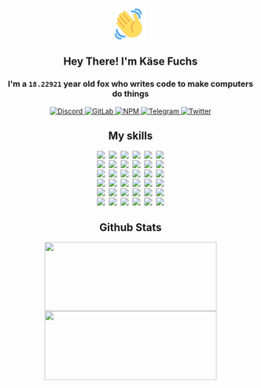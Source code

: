 <div><p align=center><img src=./resources/images/wave.gif width=64px height=64px></p><h2 align=center>Hey There! I'm Käse Fuchs</h2><h3 align=center>I'm a <code>18.22921</code> year old fox who writes code to make computers do things</h3><p align=center><a href=https://discord.com/users/507526681125322772><img alt=Discord src="https://img.shields.io/badge/Discord-5865F2?logo=discord&logoColor=white&style=flat-square#6e0290fd2a70e62f6830cde7533ce24d"> </a><a href=https://gitlab.com/kasefuchs><img alt=GitLab src="https://img.shields.io/badge/GitLab-330F63?logo=gitlab&logoColor=white&style=flat-square#6e0290fd2a70e62f6830cde7533ce24d"> </a><a href=https://npmjs.com/~kasefuchs><img alt=NPM src="https://img.shields.io/badge/NPM-CB3837?logo=npm&logoColor=white&style=flat-square#6e0290fd2a70e62f6830cde7533ce24d"> </a><a href=https://t.me/kasefuchs><img alt=Telegram src="https://img.shields.io/badge/Telegram-2CA5E0?logo=telegram&logoColor=white&style=flat-square#6e0290fd2a70e62f6830cde7533ce24d"> </a><a href=https://twitter.com/kasefuchs><img alt=Twitter src="https://img.shields.io/badge/Twitter-1DA1F2?logo=twitter&logoColor=white&style=flat-square#6e0290fd2a70e62f6830cde7533ce24d"></a></p><h2 align=center>My skills</h2><p align=center><a href=https://aws.amazon.com/ ><picture><source srcset="https://skillicons.dev/icons?i=aws&theme=dark#6e0290fd2a70e62f6830cde7533ce24d" media="(prefers-color-scheme: dark)"><source srcset="https://skillicons.dev/icons?i=aws&theme=light#6e0290fd2a70e62f6830cde7533ce24d" media="(prefers-color-scheme: light), (prefers-color-scheme: no-preference)"><img src="https://skillicons.dev/icons?i=aws&theme=light#6e0290fd2a70e62f6830cde7533ce24d"></picture></a>&nbsp;&nbsp;<a href=https://en.wikipedia.org/wiki/Bash_(Unix_shell)><picture><source srcset="https://skillicons.dev/icons?i=bash&theme=dark#6e0290fd2a70e62f6830cde7533ce24d" media="(prefers-color-scheme: dark)"><source srcset="https://skillicons.dev/icons?i=bash&theme=light#6e0290fd2a70e62f6830cde7533ce24d" media="(prefers-color-scheme: light), (prefers-color-scheme: no-preference)"><img src="https://skillicons.dev/icons?i=bash&theme=light#6e0290fd2a70e62f6830cde7533ce24d"></picture></a>&nbsp;&nbsp;<a href=https://discord.com/developers/docs><picture><source srcset="https://skillicons.dev/icons?i=bots&theme=dark#6e0290fd2a70e62f6830cde7533ce24d" media="(prefers-color-scheme: dark)"><source srcset="https://skillicons.dev/icons?i=bots&theme=light#6e0290fd2a70e62f6830cde7533ce24d" media="(prefers-color-scheme: light), (prefers-color-scheme: no-preference)"><img src="https://skillicons.dev/icons?i=bots&theme=light#6e0290fd2a70e62f6830cde7533ce24d"></picture></a>&nbsp;&nbsp;<a href=https://www.cloudflare.com/ ><picture><source srcset="https://skillicons.dev/icons?i=cloudflare&theme=dark#6e0290fd2a70e62f6830cde7533ce24d" media="(prefers-color-scheme: dark)"><source srcset="https://skillicons.dev/icons?i=cloudflare&theme=light#6e0290fd2a70e62f6830cde7533ce24d" media="(prefers-color-scheme: light), (prefers-color-scheme: no-preference)"><img src="https://skillicons.dev/icons?i=cloudflare&theme=light#6e0290fd2a70e62f6830cde7533ce24d"></picture></a>&nbsp;&nbsp;<a href=https://en.wikipedia.org/wiki/CSS><picture><source srcset="https://skillicons.dev/icons?i=css&theme=dark#6e0290fd2a70e62f6830cde7533ce24d" media="(prefers-color-scheme: dark)"><source srcset="https://skillicons.dev/icons?i=css&theme=light#6e0290fd2a70e62f6830cde7533ce24d" media="(prefers-color-scheme: light), (prefers-color-scheme: no-preference)"><img src="https://skillicons.dev/icons?i=css&theme=light#6e0290fd2a70e62f6830cde7533ce24d"></picture></a>&nbsp;&nbsp;<a href=https://www.docker.com/ ><picture><source srcset="https://skillicons.dev/icons?i=docker&theme=dark#6e0290fd2a70e62f6830cde7533ce24d" media="(prefers-color-scheme: dark)"><source srcset="https://skillicons.dev/icons?i=docker&theme=light#6e0290fd2a70e62f6830cde7533ce24d" media="(prefers-color-scheme: light), (prefers-color-scheme: no-preference)"><img src="https://skillicons.dev/icons?i=docker&theme=light#6e0290fd2a70e62f6830cde7533ce24d"></picture></a><br><a href=https://www.electronjs.org/ ><picture><source srcset="https://skillicons.dev/icons?i=electron&theme=dark#6e0290fd2a70e62f6830cde7533ce24d" media="(prefers-color-scheme: dark)"><source srcset="https://skillicons.dev/icons?i=electron&theme=light#6e0290fd2a70e62f6830cde7533ce24d" media="(prefers-color-scheme: light), (prefers-color-scheme: no-preference)"><img src="https://skillicons.dev/icons?i=electron&theme=light#6e0290fd2a70e62f6830cde7533ce24d"></picture></a>&nbsp;&nbsp;<a href=https://expressjs.com/ ><picture><source srcset="https://skillicons.dev/icons?i=express&theme=dark#6e0290fd2a70e62f6830cde7533ce24d" media="(prefers-color-scheme: dark)"><source srcset="https://skillicons.dev/icons?i=express&theme=light#6e0290fd2a70e62f6830cde7533ce24d" media="(prefers-color-scheme: light), (prefers-color-scheme: no-preference)"><img src="https://skillicons.dev/icons?i=express&theme=light#6e0290fd2a70e62f6830cde7533ce24d"></picture></a>&nbsp;&nbsp;<a href=https://www.figma.com/ ><picture><source srcset="https://skillicons.dev/icons?i=figma&theme=dark#6e0290fd2a70e62f6830cde7533ce24d" media="(prefers-color-scheme: dark)"><source srcset="https://skillicons.dev/icons?i=figma&theme=light#6e0290fd2a70e62f6830cde7533ce24d" media="(prefers-color-scheme: light), (prefers-color-scheme: no-preference)"><img src="https://skillicons.dev/icons?i=figma&theme=light#6e0290fd2a70e62f6830cde7533ce24d"></picture></a>&nbsp;&nbsp;<a href=https://firebase.google.com/ ><picture><source srcset="https://skillicons.dev/icons?i=firebase&theme=dark#6e0290fd2a70e62f6830cde7533ce24d" media="(prefers-color-scheme: dark)"><source srcset="https://skillicons.dev/icons?i=firebase&theme=light#6e0290fd2a70e62f6830cde7533ce24d" media="(prefers-color-scheme: light), (prefers-color-scheme: no-preference)"><img src="https://skillicons.dev/icons?i=firebase&theme=light#6e0290fd2a70e62f6830cde7533ce24d"></picture></a>&nbsp;&nbsp;<a href=https://flask.palletsprojects.com/ ><picture><source srcset="https://skillicons.dev/icons?i=flask&theme=dark#6e0290fd2a70e62f6830cde7533ce24d" media="(prefers-color-scheme: dark)"><source srcset="https://skillicons.dev/icons?i=flask&theme=light#6e0290fd2a70e62f6830cde7533ce24d" media="(prefers-color-scheme: light), (prefers-color-scheme: no-preference)"><img src="https://skillicons.dev/icons?i=flask&theme=light#6e0290fd2a70e62f6830cde7533ce24d"></picture></a>&nbsp;&nbsp;<a href=https://cloud.google.com/ ><picture><source srcset="https://skillicons.dev/icons?i=gcp&theme=dark#6e0290fd2a70e62f6830cde7533ce24d" media="(prefers-color-scheme: dark)"><source srcset="https://skillicons.dev/icons?i=gcp&theme=light#6e0290fd2a70e62f6830cde7533ce24d" media="(prefers-color-scheme: light), (prefers-color-scheme: no-preference)"><img src="https://skillicons.dev/icons?i=gcp&theme=light#6e0290fd2a70e62f6830cde7533ce24d"></picture></a><br><a href=https://git-scm.com/ ><picture><source srcset="https://skillicons.dev/icons?i=git&theme=dark#6e0290fd2a70e62f6830cde7533ce24d" media="(prefers-color-scheme: dark)"><source srcset="https://skillicons.dev/icons?i=git&theme=light#6e0290fd2a70e62f6830cde7533ce24d" media="(prefers-color-scheme: light), (prefers-color-scheme: no-preference)"><img src="https://skillicons.dev/icons?i=git&theme=light#6e0290fd2a70e62f6830cde7533ce24d"></picture></a>&nbsp;&nbsp;<a href=https://github.com/ ><picture><source srcset="https://skillicons.dev/icons?i=github&theme=dark#6e0290fd2a70e62f6830cde7533ce24d" media="(prefers-color-scheme: dark)"><source srcset="https://skillicons.dev/icons?i=github&theme=light#6e0290fd2a70e62f6830cde7533ce24d" media="(prefers-color-scheme: light), (prefers-color-scheme: no-preference)"><img src="https://skillicons.dev/icons?i=github&theme=light#6e0290fd2a70e62f6830cde7533ce24d"></picture></a>&nbsp;&nbsp;<a href=https://gitlab.com/ ><picture><source srcset="https://skillicons.dev/icons?i=gitlab&theme=dark#6e0290fd2a70e62f6830cde7533ce24d" media="(prefers-color-scheme: dark)"><source srcset="https://skillicons.dev/icons?i=gitlab&theme=light#6e0290fd2a70e62f6830cde7533ce24d" media="(prefers-color-scheme: light), (prefers-color-scheme: no-preference)"><img src="https://skillicons.dev/icons?i=gitlab&theme=light#6e0290fd2a70e62f6830cde7533ce24d"></picture></a>&nbsp;&nbsp;<a href=https://www.heroku.com/ ><picture><source srcset="https://skillicons.dev/icons?i=heroku&theme=dark#6e0290fd2a70e62f6830cde7533ce24d" media="(prefers-color-scheme: dark)"><source srcset="https://skillicons.dev/icons?i=heroku&theme=light#6e0290fd2a70e62f6830cde7533ce24d" media="(prefers-color-scheme: light), (prefers-color-scheme: no-preference)"><img src="https://skillicons.dev/icons?i=heroku&theme=light#6e0290fd2a70e62f6830cde7533ce24d"></picture></a>&nbsp;&nbsp;<a href=https://en.wikipedia.org/wiki/HTML><picture><source srcset="https://skillicons.dev/icons?i=html&theme=dark#6e0290fd2a70e62f6830cde7533ce24d" media="(prefers-color-scheme: dark)"><source srcset="https://skillicons.dev/icons?i=html&theme=light#6e0290fd2a70e62f6830cde7533ce24d" media="(prefers-color-scheme: light), (prefers-color-scheme: no-preference)"><img src="https://skillicons.dev/icons?i=html&theme=light#6e0290fd2a70e62f6830cde7533ce24d"></picture></a>&nbsp;&nbsp;<a href=https://en.wikipedia.org/wiki/JavaScript><picture><source srcset="https://skillicons.dev/icons?i=js&theme=dark#6e0290fd2a70e62f6830cde7533ce24d" media="(prefers-color-scheme: dark)"><source srcset="https://skillicons.dev/icons?i=js&theme=light#6e0290fd2a70e62f6830cde7533ce24d" media="(prefers-color-scheme: light), (prefers-color-scheme: no-preference)"><img src="https://skillicons.dev/icons?i=js&theme=light#6e0290fd2a70e62f6830cde7533ce24d"></picture></a><br><a href=https://en.wikipedia.org/wiki/Linux><picture><source srcset="https://skillicons.dev/icons?i=linux&theme=dark#6e0290fd2a70e62f6830cde7533ce24d" media="(prefers-color-scheme: dark)"><source srcset="https://skillicons.dev/icons?i=linux&theme=light#6e0290fd2a70e62f6830cde7533ce24d" media="(prefers-color-scheme: light), (prefers-color-scheme: no-preference)"><img src="https://skillicons.dev/icons?i=linux&theme=light#6e0290fd2a70e62f6830cde7533ce24d"></picture></a>&nbsp;&nbsp;<a href=https://mui.com/ ><picture><source srcset="https://skillicons.dev/icons?i=materialui&theme=dark#6e0290fd2a70e62f6830cde7533ce24d" media="(prefers-color-scheme: dark)"><source srcset="https://skillicons.dev/icons?i=materialui&theme=light#6e0290fd2a70e62f6830cde7533ce24d" media="(prefers-color-scheme: light), (prefers-color-scheme: no-preference)"><img src="https://skillicons.dev/icons?i=materialui&theme=light#6e0290fd2a70e62f6830cde7533ce24d"></picture></a>&nbsp;&nbsp;<a href=https://en.wikipedia.org/wiki/Markdown><picture><source srcset="https://skillicons.dev/icons?i=md&theme=dark#6e0290fd2a70e62f6830cde7533ce24d" media="(prefers-color-scheme: dark)"><source srcset="https://skillicons.dev/icons?i=md&theme=light#6e0290fd2a70e62f6830cde7533ce24d" media="(prefers-color-scheme: light), (prefers-color-scheme: no-preference)"><img src="https://skillicons.dev/icons?i=md&theme=light#6e0290fd2a70e62f6830cde7533ce24d"></picture></a>&nbsp;&nbsp;<a href=https://www.mongodb.com/ ><picture><source srcset="https://skillicons.dev/icons?i=mongodb&theme=dark#6e0290fd2a70e62f6830cde7533ce24d" media="(prefers-color-scheme: dark)"><source srcset="https://skillicons.dev/icons?i=mongodb&theme=light#6e0290fd2a70e62f6830cde7533ce24d" media="(prefers-color-scheme: light), (prefers-color-scheme: no-preference)"><img src="https://skillicons.dev/icons?i=mongodb&theme=light#6e0290fd2a70e62f6830cde7533ce24d"></picture></a>&nbsp;&nbsp;<a href=https://www.mysql.com/ ><picture><source srcset="https://skillicons.dev/icons?i=mysql&theme=dark#6e0290fd2a70e62f6830cde7533ce24d" media="(prefers-color-scheme: dark)"><source srcset="https://skillicons.dev/icons?i=mysql&theme=light#6e0290fd2a70e62f6830cde7533ce24d" media="(prefers-color-scheme: light), (prefers-color-scheme: no-preference)"><img src="https://skillicons.dev/icons?i=mysql&theme=light#6e0290fd2a70e62f6830cde7533ce24d"></picture></a>&nbsp;&nbsp;<a href=https://nextjs.org/ ><picture><source srcset="https://skillicons.dev/icons?i=nextjs&theme=dark#6e0290fd2a70e62f6830cde7533ce24d" media="(prefers-color-scheme: dark)"><source srcset="https://skillicons.dev/icons?i=nextjs&theme=light#6e0290fd2a70e62f6830cde7533ce24d" media="(prefers-color-scheme: light), (prefers-color-scheme: no-preference)"><img src="https://skillicons.dev/icons?i=nextjs&theme=light#6e0290fd2a70e62f6830cde7533ce24d"></picture></a><br><a href=https://nodejs.org/en/ ><picture><source srcset="https://skillicons.dev/icons?i=nodejs&theme=dark#6e0290fd2a70e62f6830cde7533ce24d" media="(prefers-color-scheme: dark)"><source srcset="https://skillicons.dev/icons?i=nodejs&theme=light#6e0290fd2a70e62f6830cde7533ce24d" media="(prefers-color-scheme: light), (prefers-color-scheme: no-preference)"><img src="https://skillicons.dev/icons?i=nodejs&theme=light#6e0290fd2a70e62f6830cde7533ce24d"></picture></a>&nbsp;&nbsp;<a href=https://www.postgresql.org/ ><picture><source srcset="https://skillicons.dev/icons?i=postgres&theme=dark#6e0290fd2a70e62f6830cde7533ce24d" media="(prefers-color-scheme: dark)"><source srcset="https://skillicons.dev/icons?i=postgres&theme=light#6e0290fd2a70e62f6830cde7533ce24d" media="(prefers-color-scheme: light), (prefers-color-scheme: no-preference)"><img src="https://skillicons.dev/icons?i=postgres&theme=light#6e0290fd2a70e62f6830cde7533ce24d"></picture></a>&nbsp;&nbsp;<a href=https://learn.microsoft.com/en-us/powershell/ ><picture><source srcset="https://skillicons.dev/icons?i=powershell&theme=dark#6e0290fd2a70e62f6830cde7533ce24d" media="(prefers-color-scheme: dark)"><source srcset="https://skillicons.dev/icons?i=powershell&theme=light#6e0290fd2a70e62f6830cde7533ce24d" media="(prefers-color-scheme: light), (prefers-color-scheme: no-preference)"><img src="https://skillicons.dev/icons?i=powershell&theme=light#6e0290fd2a70e62f6830cde7533ce24d"></picture></a>&nbsp;&nbsp;<a href=https://www.python.org/ ><picture><source srcset="https://skillicons.dev/icons?i=py&theme=dark#6e0290fd2a70e62f6830cde7533ce24d" media="(prefers-color-scheme: dark)"><source srcset="https://skillicons.dev/icons?i=py&theme=light#6e0290fd2a70e62f6830cde7533ce24d" media="(prefers-color-scheme: light), (prefers-color-scheme: no-preference)"><img src="https://skillicons.dev/icons?i=py&theme=light#6e0290fd2a70e62f6830cde7533ce24d"></picture></a>&nbsp;&nbsp;<a href=https://www.raspberrypi.org/ ><picture><source srcset="https://skillicons.dev/icons?i=raspberrypi&theme=dark#6e0290fd2a70e62f6830cde7533ce24d" media="(prefers-color-scheme: dark)"><source srcset="https://skillicons.dev/icons?i=raspberrypi&theme=light#6e0290fd2a70e62f6830cde7533ce24d" media="(prefers-color-scheme: light), (prefers-color-scheme: no-preference)"><img src="https://skillicons.dev/icons?i=raspberrypi&theme=light#6e0290fd2a70e62f6830cde7533ce24d"></picture></a>&nbsp;&nbsp;<a href=https://reactjs.org/ ><picture><source srcset="https://skillicons.dev/icons?i=react&theme=dark#6e0290fd2a70e62f6830cde7533ce24d" media="(prefers-color-scheme: dark)"><source srcset="https://skillicons.dev/icons?i=react&theme=light#6e0290fd2a70e62f6830cde7533ce24d" media="(prefers-color-scheme: light), (prefers-color-scheme: no-preference)"><img src="https://skillicons.dev/icons?i=react&theme=light#6e0290fd2a70e62f6830cde7533ce24d"></picture></a><br><a href=https://redux.js.org/ ><picture><source srcset="https://skillicons.dev/icons?i=redux&theme=dark#6e0290fd2a70e62f6830cde7533ce24d" media="(prefers-color-scheme: dark)"><source srcset="https://skillicons.dev/icons?i=redux&theme=light#6e0290fd2a70e62f6830cde7533ce24d" media="(prefers-color-scheme: light), (prefers-color-scheme: no-preference)"><img src="https://skillicons.dev/icons?i=redux&theme=light#6e0290fd2a70e62f6830cde7533ce24d"></picture></a>&nbsp;&nbsp;<a href=https://en.wikipedia.org/wiki/Regular_expression><picture><source srcset="https://skillicons.dev/icons?i=regex&theme=dark#6e0290fd2a70e62f6830cde7533ce24d" media="(prefers-color-scheme: dark)"><source srcset="https://skillicons.dev/icons?i=regex&theme=light#6e0290fd2a70e62f6830cde7533ce24d" media="(prefers-color-scheme: light), (prefers-color-scheme: no-preference)"><img src="https://skillicons.dev/icons?i=regex&theme=light#6e0290fd2a70e62f6830cde7533ce24d"></picture></a>&nbsp;&nbsp;<a href=https://en.wikipedia.org/wiki/Sass_(stylesheet_language)><picture><source srcset="https://skillicons.dev/icons?i=sass&theme=dark#6e0290fd2a70e62f6830cde7533ce24d" media="(prefers-color-scheme: dark)"><source srcset="https://skillicons.dev/icons?i=sass&theme=light#6e0290fd2a70e62f6830cde7533ce24d" media="(prefers-color-scheme: light), (prefers-color-scheme: no-preference)"><img src="https://skillicons.dev/icons?i=sass&theme=light#6e0290fd2a70e62f6830cde7533ce24d"></picture></a>&nbsp;&nbsp;<a href=https://www.typescriptlang.org/ ><picture><source srcset="https://skillicons.dev/icons?i=ts&theme=dark#6e0290fd2a70e62f6830cde7533ce24d" media="(prefers-color-scheme: dark)"><source srcset="https://skillicons.dev/icons?i=ts&theme=light#6e0290fd2a70e62f6830cde7533ce24d" media="(prefers-color-scheme: light), (prefers-color-scheme: no-preference)"><img src="https://skillicons.dev/icons?i=ts&theme=light#6e0290fd2a70e62f6830cde7533ce24d"></picture></a>&nbsp;&nbsp;<a href=https://unity.com/ ><picture><source srcset="https://skillicons.dev/icons?i=unity&theme=dark#6e0290fd2a70e62f6830cde7533ce24d" media="(prefers-color-scheme: dark)"><source srcset="https://skillicons.dev/icons?i=unity&theme=light#6e0290fd2a70e62f6830cde7533ce24d" media="(prefers-color-scheme: light), (prefers-color-scheme: no-preference)"><img src="https://skillicons.dev/icons?i=unity&theme=light#6e0290fd2a70e62f6830cde7533ce24d"></picture></a>&nbsp;&nbsp;<a href=https://workers.cloudflare.com/ ><picture><source srcset="https://skillicons.dev/icons?i=workers&theme=dark#6e0290fd2a70e62f6830cde7533ce24d" media="(prefers-color-scheme: dark)"><source srcset="https://skillicons.dev/icons?i=workers&theme=light#6e0290fd2a70e62f6830cde7533ce24d" media="(prefers-color-scheme: light), (prefers-color-scheme: no-preference)"><img src="https://skillicons.dev/icons?i=workers&theme=light#6e0290fd2a70e62f6830cde7533ce24d"></picture></a><br></p><h2 align=center>Github Stats</h2><p align=center><picture><source srcset="https://github-readme-stats-kasefuchs.vercel.app/api/?count_private=true&hide_border=true&hide_rank=true&line_height=20&hide_title=true&username=Kasefuchs&theme=dark#6e0290fd2a70e62f6830cde7533ce24d" media="(prefers-color-scheme: dark)"><source srcset="https://github-readme-stats-kasefuchs.vercel.app/api/?count_private=true&hide_border=true&hide_rank=true&line_height=20&hide_title=true&username=Kasefuchs&theme=light#6e0290fd2a70e62f6830cde7533ce24d" media="(prefers-color-scheme: light), (prefers-color-scheme: no-preference)"><img align=middle width=350 height=140 src="https://github-readme-stats-kasefuchs.vercel.app/api/?count_private=true&hide_border=true&hide_rank=true&line_height=20&hide_title=true&username=Kasefuchs&theme=light#6e0290fd2a70e62f6830cde7533ce24d"></picture><picture><source srcset="https://github-readme-stats-kasefuchs.vercel.app/api/top-langs/?count_private=true&hide_border=true&layout=compact&username=Kasefuchs&theme=dark#6e0290fd2a70e62f6830cde7533ce24d" media="(prefers-color-scheme: dark)"><source srcset="https://github-readme-stats-kasefuchs.vercel.app/api/top-langs/?count_private=true&hide_border=true&layout=compact&username=Kasefuchs&theme=light#6e0290fd2a70e62f6830cde7533ce24d" media="(prefers-color-scheme: light), (prefers-color-scheme: no-preference)"><img align=middle width=350 height=140 src="https://github-readme-stats-kasefuchs.vercel.app/api/top-langs/?count_private=true&hide_border=true&layout=compact&username=Kasefuchs&theme=light#6e0290fd2a70e62f6830cde7533ce24d"></picture></p><img src="https://hit.yhype.me/github/profile?user_id=64592097#6e0290fd2a70e62f6830cde7533ce24d" alt=""></div>